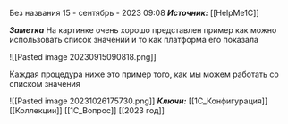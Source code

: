 
Без названия
 15 - сентябрь - 2023  09:08 
***Источник:*** [[HelpMe1C]]

***Заметка*** 
На картинке очень хорошо представлен пример как можно использовать список значений и то как платформа его показала

![[Pasted image 20230915090818.png]]

Каждая процедура ниже это пример того, как мы можем работать со списком значения

![[Pasted image 20231026175730.png]]
***Ключи:*** [[1С_Конфигурация]] [[Коллекции]] [[1С_Вопрос]] [[2023 год]]